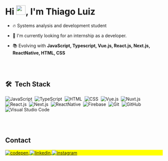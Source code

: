 <h1 align="left">Hi <img src="https://raw.githubusercontent.com/kaueMarques/kaueMarques/master/hi.gif" height="30px">, I'm Thiago Luiz</h1>

- 🔥 Systems analysis and development student

- 🔭 I'm currently looking for an internship as a developer.

- 📚 Evolving with **JavaScript, Typescript, Vue.js, React.js, Next.js, ReactNative, HTML, CSS**



<br><br>

## 🛠 &nbsp;Tech Stack

![JavaScript](https://img.shields.io/badge/-JavaScript-05122A?style=flat&logo=javascript)&nbsp;
![TypeScript](https://img.shields.io/badge/-TypeScript-05122A?style=flat&logo=typescript)&nbsp;
![HTML](https://img.shields.io/badge/-HTML-05122A?style=flat&logo=HTML5)&nbsp;
![CSS](https://img.shields.io/badge/-CSS-05122A?style=flat&logo=CSS3&logoColor=1572B6)&nbsp;
![Vue.js](https://img.shields.io/badge/-Vue.js-05122A?style=flat&logo=vue.js)&nbsp; 
![Nuxt.js](https://img.shields.io/badge/-Nuxt.js-05122A?style=flat&logo=nuxt.js)&nbsp;
![React.js](https://img.shields.io/badge/-React.js-05122A?style=flat&logo=react)&nbsp; 
![Next.js](https://img.shields.io/badge/-Next.js-05122A?style=flat&logo=next.js)&nbsp;
![ReactNative](https://img.shields.io/badge/-ReactNative-05122A?style=flat&logo=react)&nbsp;
![Firebase](https://img.shields.io/badge/-Firebase-05122A?style=flat&logo=firebase)&nbsp;
![Git](https://img.shields.io/badge/-Git-05122A?style=flat&logo=git)&nbsp;
![GitHub](https://img.shields.io/badge/-GitHub-05122A?style=flat&logo=github)&nbsp;
![Visual Studio Code](https://img.shields.io/badge/-Visual%20Studio%20Code-05122A?style=flat&logo=visual-studio-code&logoColor=007ACC)&nbsp;

<br><br>

## Contact

<p align="left" style="background:yellow">
<a href="https://codepen.io/thiagodevluiz" target="_blank">
  <img align="center" src="https://img.shields.io/badge/-thiagodevluiz-05122A?style=flat&logo=codepen" alt="codepen"/>
</a>
<a href="https://www.linkedin.com/in/thiago-luiz-dev/" target="_blank">
  <img align="center" src="https://img.shields.io/badge/-thiagodevluiz-05122A?style=flat&logo=linkedin" alt="linkedin"/>
</a>
<a href="https://www.instagram.com/thiagoo.luiz/" target="_blank">
 <img align="center" src="https://img.shields.io/badge/-thiagodevluiz-05122A?style=flat&logo=instagram" alt="instagram"/>
</a>
</p>

<!--
- 👋 Hi, I’m @ThiagoDevLuiz
- 👀 I’m interested in ...
- 🌱 I’m currently learning ...
- 💞️ I’m looking to collaborate on ...
- 📫 How to reach me ...

ThiagoDevLuiz/ThiagoDevLuiz is a ✨ special ✨ repository because its `README.md` (this file) appears on your GitHub profile.
You can click the Preview link to take a look at your changes.
--->
